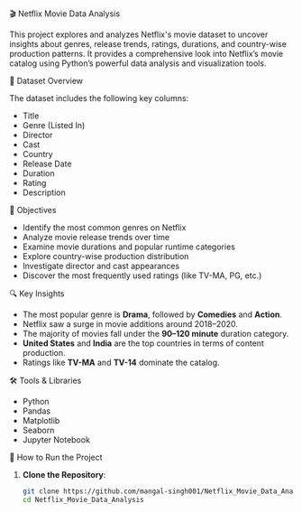 🎬 Netflix Movie Data Analysis

This project explores and analyzes Netflix's movie dataset to uncover insights about genres, release trends, ratings, durations, and country-wise production patterns. It provides a comprehensive look into Netflix’s movie catalog using Python’s powerful data analysis and visualization tools.



📁 Dataset Overview

The dataset includes the following key columns:
- Title
- Genre (Listed In)
- Director
- Cast
- Country
- Release Date
- Duration
- Rating
- Description



🎯 Objectives

- Identify the most common genres on Netflix
- Analyze movie release trends over time
- Examine movie durations and popular runtime categories
- Explore country-wise production distribution
- Investigate director and cast appearances
- Discover the most frequently used ratings (like TV-MA, PG, etc.)



🔍 Key Insights

- The most popular genre is **Drama**, followed by **Comedies** and **Action**.
- Netflix saw a surge in movie additions around 2018–2020.
- The majority of movies fall under the **90–120 minute** duration category.
- **United States** and **India** are the top countries in terms of content production.
- Ratings like **TV-MA** and **TV-14** dominate the catalog.




🛠️ Tools & Libraries

- Python
- Pandas
- Matplotlib
- Seaborn
- Jupyter Notebook



🚀 How to Run the Project

1. **Clone the Repository**:
   ```bash
   git clone https://github.com/mangal-singh001/Netflix_Movie_Data_Analysis.git
   cd Netflix_Movie_Data_Analysis
